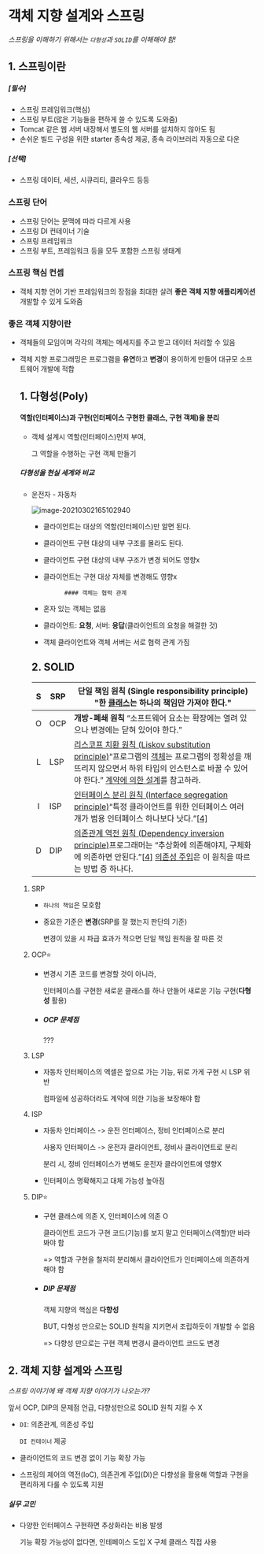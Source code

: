 # 객체 지향 설계와 스프링

*스프링을 이해하기 위해서는 `다형성`과 `SOLID`를 이해해야 함!*



## 1. 스프링이란

##### [필수]

- 스프링 프레임워크(핵심)
- 스프링 부트(많은 기능들을 편하게 쓸 수 있도록 도와줌)
- Tomcat 같은 웹 서버 내장해서 별도의 웹 서버를 설치하지 않아도 됨
- 손쉬운 빌드 구성을 위한 starter 종속성 제공, 종속 라이브러리 자동으로 다운

##### [선택]

- 스프링 데이터, 세션, 시큐리티, 클라우드 등등

### 스프링 단어

- 스프링 단어는 문맥에 따라 다르게 사용
- 스프링 DI 컨테이너 기술
- 스프링 프레임워크
- 스프링 부트, 프레임워크 등을 모두 포함한 스프링 생태계

### 스프링 핵심 컨셉

- 객체 지향 언어 기반 프레임워크의 장점을 최대한 살려 **좋은 객체 지향 애플리케이션** 개발할 수 있게 도와줌



### 좋은 객체 지향이란

- 객체들의 모임이며 각각의 객체는 메세지를 주고 받고 데이터 처리할 수 있음

- 객체 지향 프로그래밍은 프로그램을 **유연**하고 **변경**이 용이하게 만들어 대규모 소프트웨어 개발에 적합

  ## 1. 다형성(Poly)

  #### 역할(인터페이스)과 구현(인터페이스 구현한 클래스, 구현 객체)을 분리

  - 객체 설계시 역할(인터페이스)먼저 부여,

    그 역할을 수행하는 구현 객체 만들기

  ##### 다형성을 현실 세계와 비교

  - 운전자 - 자동차

    ![image-20210302165102940](C:\Project\SPRING_STUDY\다형성.png)

    - 클라이언트는 대상의 역할(인터페이스)만 알면 된다.
    - 클라이언트 구현 대상의 내부 구조를 몰라도 된다.
    - 클라이언트 구현 대상의 내부 구조가 변경 되어도 영향x
    - 클라이언트는 구현 대상 자체를 변경해도 영향x

    			#### 객체는 협력 관계

    - 혼자 있는 객체는 없음
    - 클라이언트: **요청**, 서버: **응답**(클라이언트의 요청을 해결한 것)
    - 객체 클라이언트와 객체 서버는 서로 협력 관계 가짐

    

    ## 2. SOLID

    |  S   | SRP  | 단일 책임 원칙 (Single responsibility principle) "한 [클래스](https://ko.wikipedia.org/wiki/클래스_(컴퓨터_과학))는 하나의 책임만 가져야 한다." |
    | :--: | ---- | ------------------------------------------------------------ |
    |  O   | OCP  | **개방-폐쇄 원칙** “소프트웨어 요소는 확장에는 열려 있으나 변경에는 닫혀 있어야 한다.” |
    |  L   | LSP  | [리스코프 치환 원칙 (Liskov substitution principle)](https://ko.wikipedia.org/wiki/리스코프_치환_원칙)“프로그램의 [객체](https://ko.wikipedia.org/wiki/객체)는 프로그램의 정확성을 깨뜨리지 않으면서 하위 타입의 인스턴스로 바꿀 수 있어야 한다.” [계약에 의한 설계](https://ko.wikipedia.org/w/index.php?title=계약에_의한_설계&action=edit&redlink=1)를 참고하라. |
    |  I   | ISP  | [인터페이스 분리 원칙 (Interface segregation principle)](https://ko.wikipedia.org/wiki/인터페이스_분리_원칙)“특정 클라이언트를 위한 인터페이스 여러 개가 범용 인터페이스 하나보다 낫다.”[[4\]](https://ko.wikipedia.org/wiki/SOLID_(객체_지향_설계)#cite_note-martin-design-principles-4) |
    |  D   | DIP  | [의존관계 역전 원칙 (Dependency inversion principle)](https://ko.wikipedia.org/wiki/의존관계_역전_원칙)프로그래머는 “추상화에 의존해야지, 구체화에 의존하면 안된다.”[[4\]](https://ko.wikipedia.org/wiki/SOLID_(객체_지향_설계)#cite_note-martin-design-principles-4) [의존성 주입](https://ko.wikipedia.org/wiki/의존성_주입)은 이 원칙을 따르는 방법 중 하나다. |

  1. SRP

     - `하나의 책임`은 모호함

     - 중요한 기준은 **변경**(SRP를 잘 했는지 판단의 기준)

       변경이 있을 시 파급 효과가 적으면 단일 책임 원칙을 잘 따른 것

  2. OCP⭐

     - 변경시 기존 코드를 변경할 것이 아니라,

       인터페이스를 구현한 새로운 클래스를 하나 만들어 새로운 기능 구현(**다형성** 활용)

     - ##### OCP 문제점

       ???

  3. LSP

     - 자동차 인터페이스의 엑셀은 앞으로 가는 기능, 뒤로 가게 구현 시 LSP 위반

       컴파일에 성공하더라도 계약에 의한 기능을 보장해야 함

  4. ISP

     - 자동차 인터페이스 -> 운전 인터페이스, 정비 인터페이스로 분리

       사용자 인터페이스 -> 운전자 클라이언트, 정비사 클라이언트로 분리

       분리 시, 정비 인터페이스가 변해도 운전자 클라이언트에 영향X

     - 인터페이스 명확해지고 대체 가능성 높아짐

  5. DIP⭐

     - 구현 클래스에 의존 X, 인터페이스에 의존 O

       클라이언트 코드가 구현 코드(기능)를 보지 말고 인터페이스(역할)만 바라봐야 함

       => 역할과 구현을 철저히 분리해서 클라이언트가 인터페이스에 의존하게 해야 함

     - ##### DIP 문제점

       객체 지향의 핵심은 **다향성**

       BUT, 다형성 만으로는 SOLID 원칙을 지키면서 조립하듯이 개발할 수 없음

       => 다향성 만으로는 구현 객체 변경시 클라이언트 코드도 변경





## 2. 객체 지향 설계와 스프링

*스프링 이야기에 왜 객체 지향 이야기가 나오는가?*

앞서 OCP, DIP의 문제점 언급, 다향성만으로 SOLID 원칙 지킬 수 X

- `DI`: 의존관계, 의존성 주입

  `DI 컨테이너` 제공

- 클라이언트의 코드 변경 없이 기능 확장 가능

- 스프링의 제어의 역전(IoC), 의존관계 주입(DI)은 다향성을 활용해 역할과 구현을 편리하게 다룰 수 있도록 지원



##### 실무 고민

- 다양한 인터페이스 구현하면 추상화라는 비용 발생

  기능 확장 가능성이 없다면, 인테페이스 도입 X 구체 클래스 직접 사용 





